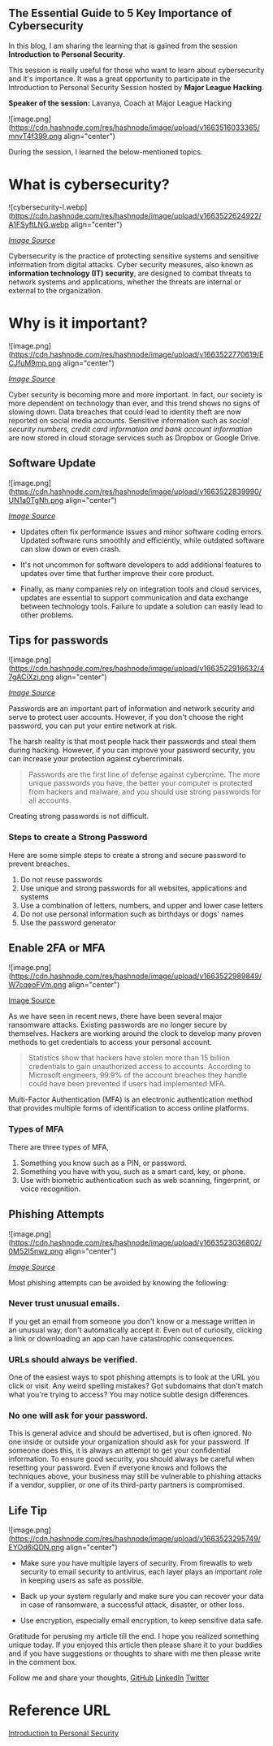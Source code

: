 ## The Essential Guide to 5 Key Importance of Cybersecurity

In this blog, I am sharing the learning that is gained from the session **Introduction to Personal Security**.

This session is really useful for those who want to learn about cybersecurity and it's importance. It was a great opportunity to participate in the Introduction to Personal Security Session hosted by **Major League Hacking**.

**Speaker of the session:** Lavanya, Coach at Major League Hacking


![image.png](https://cdn.hashnode.com/res/hashnode/image/upload/v1663516033365/mnvT4f399.png align="center")

During the session, I learned the below-mentioned topics.

# What is cybersecurity? 



![cybersecurity-l.webp](https://cdn.hashnode.com/res/hashnode/image/upload/v1663522624922/A1FSyftLNG.webp align="center")

*[Image Source](https://www.mbacsi.com/news-events/building-a-military-cyber-team/)*

Cybersecurity is the practice of protecting sensitive systems and sensitive information from digital attacks. Cyber ​​security measures, also known as **information technology (IT) security**, are designed to combat threats to network systems and applications, whether the threats are internal or external to the organization. 

# Why is it important?



![image.png](https://cdn.hashnode.com/res/hashnode/image/upload/v1663522770619/ECJfuM9mp.png align="center")

*[Image Source](https://www.pinterest.com/pin/importance-of-cybersecurity-for-business--658158933023988653/)*

Cyber ​​security is becoming more and more important. In fact, our society is more dependent on technology than ever, and this trend shows no signs of slowing down. Data breaches that could lead to identity theft are now reported on social media accounts. Sensitive information such as *social security numbers, credit card information and bank account information* are now stored in cloud storage services such as Dropbox or Google Drive. 

## Software Update


![image.png](https://cdn.hashnode.com/res/hashnode/image/upload/v1663522839990/UN1a0TgNh.png align="center")

*[Image Source](https://betanews.com/2013/03/11/keep-your-software-up-to-date-with-soft4boost-update-checker/)*

- Updates often fix performance issues and minor software coding errors. Updated software runs smoothly and efficiently, while outdated software can slow down or even crash.

- It's not uncommon for software developers to add additional features to updates over time that further improve their core product. 

- Finally, as many companies rely on integration tools and cloud services, updates are essential to support communication and data exchange between technology tools. Failure to update a solution can easily lead to other problems.

## Tips for passwords



![image.png](https://cdn.hashnode.com/res/hashnode/image/upload/v1663522916632/47gACiXzi.png align="center")

*[Image Source](https://www.intellithought.com/5-tips-for-creating-strong-passwords-infographic/)*

Passwords are an important part of information and network security and serve to protect user accounts. However, if you don't choose the right password, you can put your entire network at risk. 

The harsh reality is that most people hack their passwords and steal them during hacking. However, if you can improve your password security, you can increase your protection against cybercriminals. 

> Passwords are the first line of defense against cybercrime. The more unique passwords you have, the better your computer is protected from hackers and malware, and you should use strong passwords for all accounts.


Creating strong passwords is not difficult. 

### Steps to create a Strong Password

Here are some simple steps to create a strong and secure password to prevent breaches.

1. Do not reuse passwords
2. Use unique and strong passwords for all websites, applications and systems
3. Use a combination of letters, numbers, and upper and lower case letters
4. Do not use personal information such as birthdays or dogs' names
5. Use the password generator


## Enable 2FA or MFA



![image.png](https://cdn.hashnode.com/res/hashnode/image/upload/v1663522989849/W7cqeoFVm.png align="center")

[Image Source](https://www.cloudbizz.com/nl_BE/shop/product/mfa-authentication-581)

As we have seen in recent news, there have been several major ransomware attacks. Existing passwords are no longer secure by themselves. Hackers are working around the clock to develop many proven methods to get credentials to access your personal account. 


> Statistics show that hackers have stolen more than 15 billion credentials to gain unauthorized access to accounts. According to Microsoft engineers, 99.9% of the account breaches they handle could have been prevented if users had implemented MFA.


Multi-Factor Authentication (MFA) is an electronic authentication method that provides multiple forms of identification to access online platforms.  

### Types of MFA

There are three types of MFA, 

1. Something you know such as a PIN, or password. 
2. Something you have with you, such as a smart card, key, or phone. 
3. Use with biometric authentication such as web scanning, fingerprint, or voice recognition.

## Phishing Attempts



![image.png](https://cdn.hashnode.com/res/hashnode/image/upload/v1663523036802/0M52I5nwz.png align="center")

*[Image Source](https://www.digitaldefense.com/blog/phishing-attacks-what-is-phishing/)*


Most phishing attempts can be avoided by knowing the following:

### Never trust unusual emails. 

If you get an email from someone you don't know or a message written in an unusual way, don't automatically accept it. Even out of curiosity, clicking a link or downloading an app can have catastrophic consequences.

### URLs should always be verified. 

One of the easiest ways to spot phishing attempts is to look at the URL you click or visit. Any weird spelling mistakes? Got subdomains that don't match what you're trying to access? You may notice subtle design differences. 

### No one will ask for your password. 

This is general advice and should be advertised, but is often ignored. No one inside or outside your organization should ask for your password. If someone does this, it is always an attempt to get your confidential information. To ensure good security, you should always be careful when resetting your password. Even if everyone knows and follows the techniques above, your business may still be vulnerable to phishing attacks if a vendor, supplier, or one of its third-party partners is compromised. 

## Life Tip



![image.png](https://cdn.hashnode.com/res/hashnode/image/upload/v1663523295749/EYOd6iQDN.png align="center")

- Make sure you have multiple layers of security. From firewalls to web security to email security to antivirus, each layer plays an important role in keeping users as safe as possible. 

- Back up your system regularly and make sure you can recover your data in case of ransomware, a successful attack, disaster, or other loss.

- Use encryption, especially email encryption, to keep sensitive data safe.


Gratitude for perusing my article till the end. I hope you realized something unique today. If you enjoyed this article then please share it to your buddies and if you have suggestions or thoughts to share with me then please write in the comment box.


Follow me and share your thoughts,
[GitHub](https://github.com/MakendranG)
[LinkedIn](https://www.linkedin.com/in/makendran/)
[Twitter](https://twitter.com/MakendranG)


# Reference URL

[Introduction to Personal Security](https://www.twitch.tv/videos/1592603660?filter=all&sort=time)









